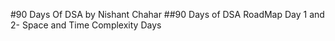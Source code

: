 #90 Days Of DSA by Nishant Chahar
##90 Days of DSA RoadMap
Day 1 and 2- Space and Time Complexity
Days
